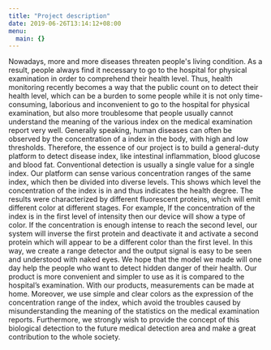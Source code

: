 ```yaml
---
title: "Project description"
date: 2019-06-26T13:14:12+08:00
menu:
  main: {}
---
```


Nowadays, more and more diseases threaten people's living condition. As a result, people always find it necessary to go to the hospital for physical examination in order to comprehend their health level. Thus, health monitoring recently becomes a way that the public count on to detect their health level, which can be a burden to some people while it is not only time-consuming, laborious and inconvenient to go to the hospital for physical examination, but also more troublesome that people usually cannot understand the meaning of the various index on the medical examination report very well. Generally speaking, human diseases can often be observed by the concentration of a index in the body, with high and low thresholds. Therefore, the essence of our project is to build a general-duty platform to detect disease index, like intestinal inflammation, blood glucose and blood fat. Conventional detection is usually a single value for a single index. Our platform can sense various concentration ranges of the same index, which then be divided into diverse levels. This shows which level the concentration of the index is in and thus indicates the health degree. The results were characterized by different fluorescent proteins, which will emit different color at different stages. For example, If the concentration of the index is in the first level of intensity then our device will show a type of color. If the concentration is enough intense to reach the second level, our system will inverse the first protein and deactivate it and activate a second protein which will appear to be a different color than the first level. In this way, we create a range detector and the output signal is easy to be seen and understood with naked eyes. We hope that the model we made will one day help the people who want to detect hidden danger of their health. Our product is more convenient and simpler to use as it is compared to the hospital’s examination. With our products, measurements can be made at home. Moreover, we use simple and clear colors as the expression of the concentration range of the index, which avoid the troubles caused by misunderstanding the meaning of the statistics on the medical examination reports.
	Furthermore, we strongly wish to provide the concept of this biological detection to the future medical detection area and make a great contribution to the whole society.

